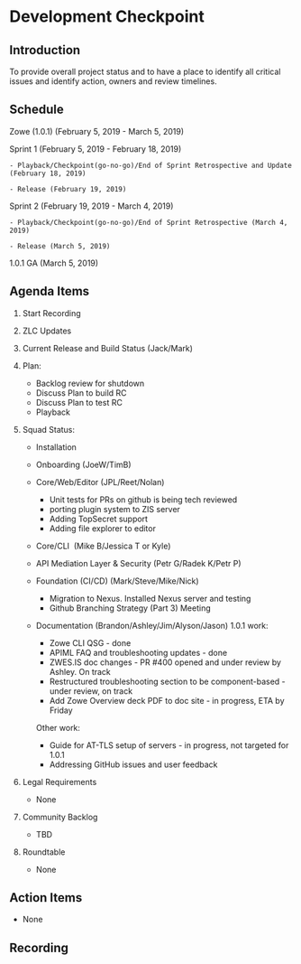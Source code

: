 # Development Checkpoint

Introduction
------------
To provide overall project status and to have a place to identify all critical issues and identify action, owners and review timelines.

Schedule
--------
Zowe (1.0.1) (February 5, 2019 -	March 5, 2019)

  Sprint 1 (February 5, 2019	- February 18, 2019)

    - Playback/Checkpoint(go-no-go)/End of Sprint Retrospective and Update (February 18, 2019)

    - Release (February 19, 2019)

  Sprint 2 (February 19, 2019 - March 4, 2019)

    - Playback/Checkpoint(go-no-go)/End of Sprint Retrospective (March 4, 2019)

    - Release (March 5, 2019)

1.0.1 GA (March 5, 2019)

Agenda Items
------------
1. Start Recording
2. ZLC Updates
3. Current Release and Build Status (Jack/Mark)
4. Plan:
    - Backlog review for shutdown
    - Discuss Plan to build RC
    - Discuss Plan to test RC
    - Playback
5. Squad Status:
    - Installation
    - Onboarding (JoeW/TimB)
    - Core/Web/Editor (JPL/Reet/Nolan)
      - Unit tests for PRs on github is being tech reviewed
      - porting plugin system to ZIS server
      - Adding TopSecret support
      - Adding file explorer to editor     
    - Core/CLI  (Mike B/Jessica T or Kyle)
    - API Mediation Layer & Security (Petr G/Radek K/Petr P)
    - Foundation (CI/CD) (Mark/Steve/Mike/Nick)
      - Migration to Nexus. Installed Nexus server and testing
      - Github Branching Strategy (Part 3) Meeting
    - Documentation (Brandon/Ashley/Jim/Alyson/Jason)
      1.0.1 work: 
      - Zowe CLI QSG - done
      - APIML FAQ and troubleshooting updates - done
      - ZWES.IS doc changes - PR #400 opened and under review by Ashley. On track
      - Restructured troubleshooting section to be component-based - under review, on track
      - Add Zowe Overview deck PDF to doc site - in progress, ETA by Friday
      
      Other work:
      - Guide for AT-TLS setup of servers - in progress, not targeted for 1.0.1
      - Addressing GitHub issues and user feedback

6. Legal Requirements
    - None

7. Community Backlog
    - TBD
8. Roundtable
    - None

Action Items
------------
- None


Recording
-------------------------
